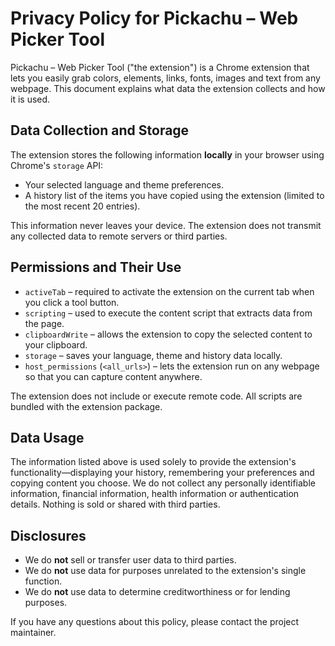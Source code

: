 # Privacy Policy for Pickachu – Web Picker Tool

Pickachu – Web Picker Tool ("the extension") is a Chrome extension that lets you easily grab colors, elements, links, fonts, images and text from any webpage. This document explains what data the extension collects and how it is used.

## Data Collection and Storage

The extension stores the following information **locally** in your browser using Chrome's `storage` API:

- Your selected language and theme preferences.
- A history list of the items you have copied using the extension (limited to the most recent 20 entries).

This information never leaves your device. The extension does not transmit any collected data to remote servers or third parties.

## Permissions and Their Use

- `activeTab` – required to activate the extension on the current tab when you click a tool button.
- `scripting` – used to execute the content script that extracts data from the page.
- `clipboardWrite` – allows the extension to copy the selected content to your clipboard.
- `storage` – saves your language, theme and history data locally.
- `host_permissions` (`<all_urls>`) – lets the extension run on any webpage so that you can capture content anywhere.

The extension does not include or execute remote code. All scripts are bundled with the extension package.

## Data Usage

The information listed above is used solely to provide the extension's functionality—displaying your history, remembering your preferences and copying content you choose. We do not collect any personally identifiable information, financial information, health information or authentication details. Nothing is sold or shared with third parties.

## Disclosures

- We do **not** sell or transfer user data to third parties.
- We do **not** use data for purposes unrelated to the extension's single function.
- We do **not** use data to determine creditworthiness or for lending purposes.

If you have any questions about this policy, please contact the project maintainer.
